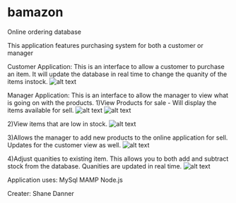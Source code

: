 # bamazon
Online ordering database

This application features purchasing system for both a customer or manager

Customer Application:
This is an interface to allow a customer to purchase an item. 
It will update the database in real time to change the quanity of the items instock.
![alt text](customerBuy.png)


Manager Application:
This is an interface to allow the manager to view what is going on with the products.
1)View Products for sale - Will display the items available for sell.
![alt text](MODview.png)
![alt text](MODoptions.png)

2)View items that are low in stock.
![alt text](LowInventory.png)

3)Allows the manager to add new products to the online application for sell. Updates for the customer view as well.
![alt text](addProduct.png)

4)Adjust quanities to existing item. This allows you to both add and subtract stock from the database. Quanities are updated in real time.
![alt text](quanitiesUpdate.png)

Application uses:
MySql
MAMP
Node.js

Creater:
Shane Danner